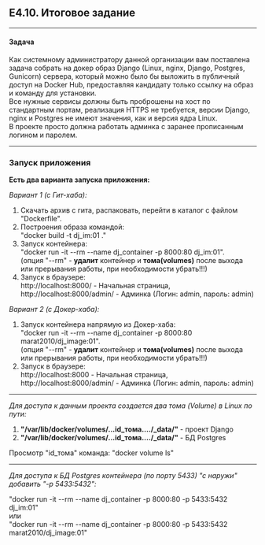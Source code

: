 ## E4.10. Итоговое задание
___
#### Задача

Как системному администратору данной организации вам поставлена задача собрать
на докер образ Django (Linux, nginx, Django, Postgres, Gunicorn) сервера,
который можно было бы выложить в публичный доступ на Docker Hub,
предоставляя кандидату только ссылку на образ и команду для установки.  
Все нужные сервисы должны быть проброшены на хост по стандартным портам, 
реализация HTTPS не требуется, версии Django, nginx и Postgres не имеют значения,
как и версия ядра Linux.  
В проекте просто должна работать админка с заранее прописанным логином и паролем.
___
### Запуск приложения

**Есть два варианта запуска приложения:** 

*Вариант 1 (с Гит-хаба):*  
1. Скачать архив с гита, распаковать, перейти в каталог с файлом "Dockerfile".
2. Построения образа командой:  
     "docker build -t dj_im:01 ."
3. Запуск контейнера:  
     "docker run -it --rm --name dj_container -p 8000:80 dj_im:01".  
   (опция "--rm" - **удалит** контейнер и **тома(volumes)** после выхода или прерывания работы,
    при необходимости убрать!!!)
4. Запуск в браузере:  
  http://localhost:8000/  - Начальная страница,  
  http://localhost:8000/admin/  - Админка (Логин: admin, пароль: admin)  

*Вариант 2 (с Докер-хаба):*  
1. Запуск контейнера напрямую из Докер-хаба:  
     "docker run -it --rm --name dj_container -p 8000:80 marat2010/dj_image:01".  
   (опция "--rm" - **удалит** контейнер и **тома(volumes)** после выхода или прерывания работы,
    при необходимости убрать!!!)
2. Запуск в браузере:  
  http://localhost:8000  - Начальная страница,    
  http://localhost:8000/admin/  - Админка (Логин: admin, пароль: admin)    
___
*Для доступа к данным проекта создается два тома (Volume) в Linux по пути:*    
  1. **"/var/lib/docker/volumes/...id_тома..../_data/"**  - проект Django  
  2. **"/var/lib/docker/volumes/...id_тома..../_data/"**  - БД Postgres  

Просмотр "id_тома" команда: "docker volume ls"  

___

*Для доступа к БД Postgres контейнера (по порту 5433) "с наружи" добавить "-p 5433:5432":*  

   "docker run -it --rm --name dj_container -p 8000:80 -p 5433:5432 dj_im:01"  
 или  
   "docker run -it --rm --name dj_container -p 8000:80 -p 5433:5432 marat2010/dj_image:01"  




